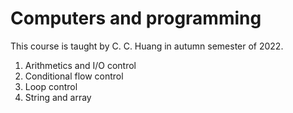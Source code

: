 # Computers and programming
This course is taught by C. C. Huang in autumn semester of 2022. 
1. Arithmetics and I/O control
2. Conditional flow control
3. Loop control
4. String and array
